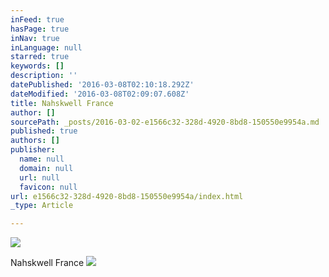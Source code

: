 ```yaml
---
inFeed: true
hasPage: true
inNav: true
inLanguage: null
starred: true
keywords: []
description: ''
datePublished: '2016-03-08T02:10:18.292Z'
dateModified: '2016-03-08T02:09:07.608Z'
title: Nahskwell France
author: []
sourcePath: _posts/2016-03-02-e1566c32-328d-4920-8bd8-150550e9954a.md
published: true
authors: []
publisher:
  name: null
  domain: null
  url: null
  favicon: null
url: e1566c32-328d-4920-8bd8-150550e9954a/index.html
_type: Article

---
```

![](https://s3-us-west-2.amazonaws.com/the-grid-img/p/01ceba15c8b2b1b5731dbdd54ddb3590262ac2f9.jpg)

Nahskwell France
![](https://s3-us-west-2.amazonaws.com/the-grid-img/p/7a245315c2d69c018581b95c8471e0970c7822d1.jpg)